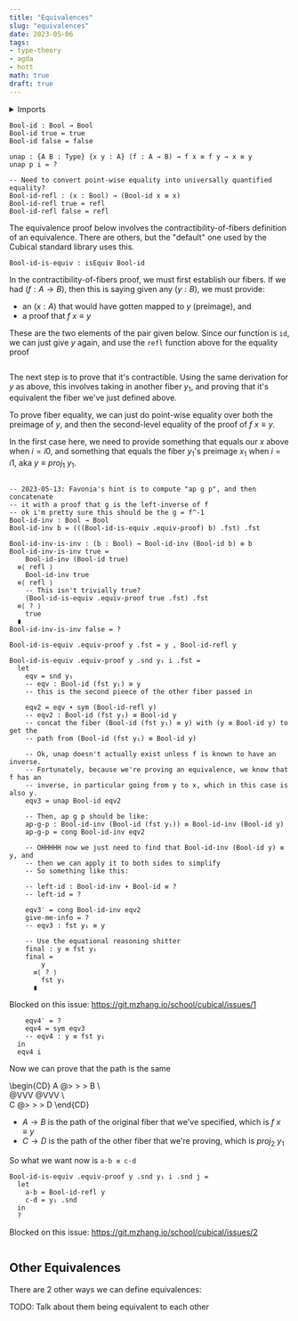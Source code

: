 ```yaml
---
title: "Equivalences"
slug: "equivalences"
date: 2023-05-06
tags:
- type-theory
- agda
- hott
math: true
draft: true
---
```


<details>
  <summary>Imports</summary>

```
{-# OPTIONS --cubical #-}

open import Agda.Primitive.Cubical
open import Cubical.Foundations.Equiv
open import Cubical.Foundations.Prelude
open import Data.Bool
```

</details>

```
Bool-id : Bool → Bool
Bool-id true = true
Bool-id false = false

unap : {A B : Type} {x y : A} (f : A → B) → f x ≡ f y → x ≡ y
unap p i = ?

-- Need to convert point-wise equality into universally quantified equality?
Bool-id-refl : (x : Bool) → (Bool-id x ≡ x)
Bool-id-refl true = refl
Bool-id-refl false = refl
```

The equivalence proof below involves the contractibility-of-fibers definition of
an equivalence. There are others, but the "default" one used by the Cubical
standard library uses this.

```
Bool-id-is-equiv : isEquiv Bool-id
```

In the contractibility-of-fibers proof, we must first establish our fibers. If
we had $(f : A \rightarrow B)$, then this is saying given any $(y : B)$, we must
provide:

- an $(x : A)$ that would have gotten mapped to $y$ (preimage), and
- a proof that $f\ x \equiv y$

These are the two elements of the pair given below. Since our function is `id`,
we can just give $y$ again, and use the `refl` function above for the equality
proof

```
```

The next step is to prove that it's contractible. Using the same derivation for
$y$ as above, this involves taking in another fiber $y_1$, and proving that it's
equivalent the fiber we've just defined above.

To prove fiber equality, we can just do point-wise equality over both the
preimage of $y$, and then the second-level equality of the proof of $f\ x \equiv
y$.

In the first case here, we need to provide something that equals our $x$ above
when $i = i0$, and something that equals the fiber $y_1$'s preimage $x_1$ when
$i = i1$, aka $y \equiv proj_1\ y_1$.

```

-- 2023-05-13: Favonia's hint is to compute "ap g p", and then concatenate
-- it with a proof that g is the left-inverse of f
-- ok i'm pretty sure this should be the g = f^-1
Bool-id-inv : Bool → Bool
Bool-id-inv b = (((Bool-id-is-equiv .equiv-proof) b) .fst) .fst

Bool-id-inv-is-inv : (b : Bool) → Bool-id-inv (Bool-id b) ≡ b
Bool-id-inv-is-inv true =
    Bool-id-inv (Bool-id true)
  ≡⟨ refl ⟩
    Bool-id-inv true
  ≡⟨ refl ⟩
    -- This isn't trivially true?
    (Bool-id-is-equiv .equiv-proof true .fst) .fst
  ≡⟨ ? ⟩
    true
  ∎
Bool-id-inv-is-inv false = ?

Bool-id-is-equiv .equiv-proof y .fst = y , Bool-id-refl y

Bool-id-is-equiv .equiv-proof y .snd y₁ i .fst =
  let
    eqv = snd y₁
    -- eqv : Bool-id (fst y₁) ≡ y
    -- this is the second pieece of the other fiber passed in

    eqv2 = eqv ∙ sym (Bool-id-refl y)
    -- eqv2 : Bool-id (fst y₁) ≡ Bool-id y
    -- concat the fiber (Bool-id (fst y₁) ≡ y) with (y ≡ Bool-id y) to get the
    -- path from (Bool-id (fst y₁) ≡ Bool-id y)

    -- Ok, unap doesn't actually exist unless f is known to have an inverse.
    -- Fortunately, because we're proving an equivalence, we know that f has an
    -- inverse, in particular going from y to x, which in this case is also y.
    eqv3 = unap Bool-id eqv2

    -- Then, ap g p should be like:
    ap-g-p : Bool-id-inv (Bool-id (fst y₁)) ≡ Bool-id-inv (Bool-id y)
    ap-g-p = cong Bool-id-inv eqv2

    -- OHHHHH now we just need to find that Bool-id-inv (Bool-id y) ≡ y, and
    -- then we can apply it to both sides to simplify
    -- So something like this:

    -- left-id : Bool-id-inv ∙ Bool-id ≡ ?
    -- left-id = ?

    eqv3′ = cong Bool-id-inv eqv2
    give-me-info = ?
    -- eqv3 : fst y₁ ≡ y

    -- Use the equational reasoning shitter
    final : y ≡ fst y₁
    final =
        y
      ≡⟨ ? ⟩
        fst y₁
      ∎
```

Blocked on this issue: https://git.mzhang.io/school/cubical/issues/1

```
    eqv4′ = ?
    eqv4 = sym eqv3
    -- eqv4 : y ≡ fst y₁
  in
  eqv4 i
```

Now we can prove that the path is the same

\begin{CD}
  A @> > > B \\\
  @VVV @VVV \\\
  C @> > > D
\end{CD}

- $A \rightarrow B$ is the path of the original fiber that we've specified, which is $f\ x \equiv y$
- $C \rightarrow D$ is the path of the other fiber that we're proving, which is $proj_2\ y_1$

So what we want now is `a-b ≡ c-d`

```
Bool-id-is-equiv .equiv-proof y .snd y₁ i .snd j =
  let
    a-b = Bool-id-refl y
    c-d = y₁ .snd
  in
  ?
  ```

Blocked on this issue: https://git.mzhang.io/school/cubical/issues/2
  ```
```

## Other Equivalences

There are 2 other ways we can define equivalences:

TODO: Talk about them being equivalent to each other
